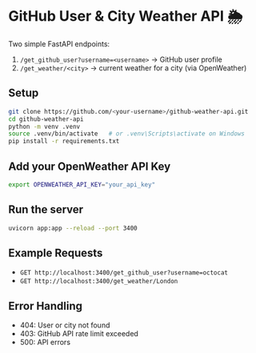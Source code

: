 # GitHub User & City Weather API 🌦️

Two simple FastAPI endpoints:
1. `/get_github_user?username=<username>` → GitHub user profile
2. `/get_weather/<city>` → current weather for a city (via OpenWeather)

##  Setup
```bash
git clone https://github.com/<your-username>/github-weather-api.git
cd github-weather-api
python -m venv .venv
source .venv/bin/activate   # or .venv\Scripts\activate on Windows
pip install -r requirements.txt
```

## Add your OpenWeather API Key
```bash
export OPENWEATHER_API_KEY="your_api_key"
```

##  Run the server
```bash
uvicorn app:app --reload --port 3400
```

##  Example Requests
- `GET http://localhost:3400/get_github_user?username=octocat`
- `GET http://localhost:3400/get_weather/London`

##  Error Handling
- 404: User or city not found
- 403: GitHub API rate limit exceeded
- 500: API errors
